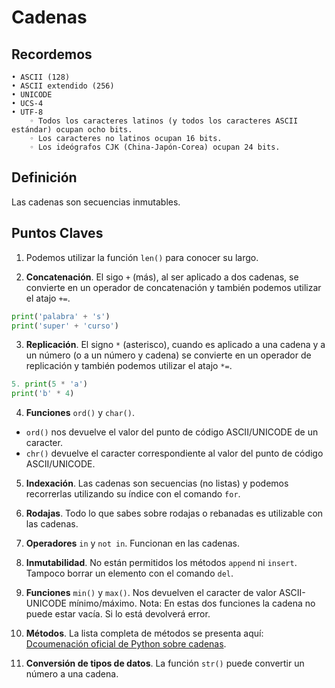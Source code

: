 # Cadenas

## Recordemos
    • ASCII (128)
    • ASCII extendido (256)
    • UNICODE
    • UCS-4
    • UTF-8
        ◦ Todos los caracteres latinos (y todos los caracteres ASCII estándar) ocupan ocho bits.
        ◦ Los caracteres no latinos ocupan 16 bits.
        ◦ Los ideógrafos CJK (China-Japón-Corea) ocupan 24 bits.

## Definición

Las cadenas son secuencias inmutables.

## Puntos Claves

1. Podemos utilizar la función `len()` para conocer su largo.

2. **Concatenación**. El sigo `+` (más), al ser aplicado a dos cadenas, se convierte en un operador de concatenación y también podemos utilizar el atajo `+=`.

```python
print('palabra' + 's')
print('super' + 'curso')
```

3. **Replicación**. El signo `*` (asterisco), cuando es aplicado a una cadena y a un número (o a un número y cadena) se convierte en un operador de replicación y también podemos utilizar el atajo `*=`.
```python
5. print(5 * 'a')
print('b' * 4)
```

4. **Funciones** `ord()` y `char()`.
- `ord()` nos devuelve el valor del punto de código ASCII/UNICODE de un caracter.
- `chr()` devuelve el caracter correspondiente al valor del punto de código ASCII/UNICODE.

5. **Indexación**. Las cadenas son secuencias (no listas) y podemos recorrerlas utilizando su índice con el comando `for`.

6. **Rodajas**. Todo lo que sabes sobre rodajas o rebanadas es utilizable con las cadenas.

7. **Operadores** `in` y `not in`. Funcionan en las cadenas.

8. **Inmutabilidad**. No están permitidos los métodos `append` ni `insert`. Tampoco borrar un elemento con el comando `del`.

9. **Funciones** `min()` y `max()`. Nos devuelven el caracter de valor ASCII-UNICODE mínimo/máximo.
Nota: En estas dos funciones la cadena no puede estar vacía. Si lo está devolverá error.

10. **Métodos**. La lista completa de métodos se presenta aquí: [Dcoumenación oficial de Python sobre cadenas](https://docs.python.org/3.4/library/stdtypes.html#string-methods).

11. **Conversión de tipos de datos**. La función `str()` puede convertir un número a una cadena.